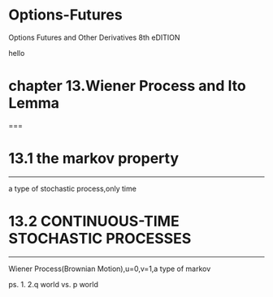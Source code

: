 # Options-Futures
Options Futures and Other Derivatives 8th eDITION

hello

# chapter 13.Wiener Process and Ito Lemma
===

# 13.1 the markov property
___
a type of stochastic process,only time

# 13.2 CONTINUOUS-TIME STOCHASTIC PROCESSES
___
Wiener Process(Brownian Motion),u=0,v=1,a type of markov

ps.
1.
2.q world vs. p world
